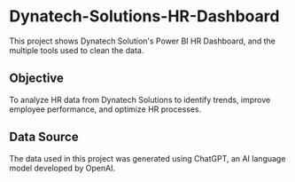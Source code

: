 # Dynatech-Solutions-HR-Dashboard
This project shows Dynatech Solution's Power BI HR Dashboard, and the multiple tools used to clean the data. 

## Objective
To analyze HR data from Dynatech Solutions to identify trends, improve employee performance, and optimize HR processes.

## Data Source
The data used in this project was generated using ChatGPT, an AI language model developed by OpenAI.
